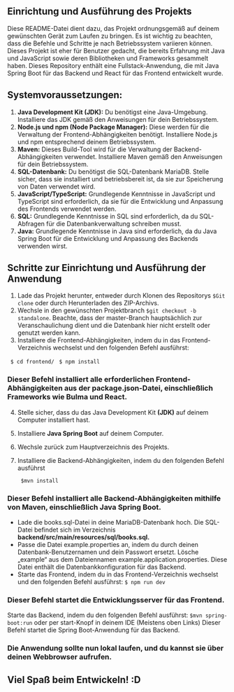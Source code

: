 ## Einrichtung und Ausführung des Projekts ##

Diese README-Datei dient dazu, das Projekt ordnungsgemäß auf deinem gewünschten Gerät zum Laufen zu bringen. Es ist wichtig zu beachten, dass die Befehle und Schritte je nach Betriebssystem variieren können. Dieses Projekt ist eher für Benutzer gedacht, die bereits Erfahrung mit Java und JavaScript sowie deren Bibliotheken und Frameworks gesammelt haben.
Dieses Repository enthält eine Fullstack-Anwendung, die mit Java Spring Boot für das Backend und React für das Frontend entwickelt wurde.

## Systemvoraussetzungen:

1.  **Java Development Kit (JDK):** Du benötigst eine Java-Umgebung. Installiere das JDK gemäß den Anweisungen für dein Betriebssystem.
2. **Node.js und npm (Node Package Manager):** Diese werden für die Verwaltung der Frontend-Abhängigkeiten benötigt. Installiere Node.js und npm entsprechend deinem Betriebssystem.
3. **Maven:** Dieses Build-Tool wird für die Verwaltung der Backend-Abhängigkeiten verwendet. Installiere Maven gemäß den Anweisungen für dein Betriebssystem.
4. **SQL-Datenbank:** Du benötigst die SQL-Datenbank MariaDB. Stelle sicher, dass sie installiert und betriebsbereit ist, da sie zur Speicherung von Daten verwendet wird.
5. **JavaScript/TypeScript:** Grundlegende Kenntnisse in JavaScript und TypeScript sind erforderlich, da sie für die Entwicklung und Anpassung des Frontends verwendet werden.
6. **SQL:** Grundlegende Kenntnisse in SQL sind erforderlich, da du SQL-Abfragen für die Datenbankverwaltung schreiben musst.
7. **Java:** Grundlegende Kenntnisse in Java sind erforderlich, da du Java Spring Boot für die Entwicklung und Anpassung des Backends verwenden wirst.

## Schritte zur Einrichtung und Ausführung der Anwendung

1. Lade das Projekt herunter, entweder durch Klonen des Repositorys ```$Git clone``` oder durch Herunterladen des ZIP-Archivs.
2. Wechsle in den gewünschten Projektbranch ```$git checkout -b standalone```. Beachte, dass der master-Branch hauptsächlich zur Veranschaulichung dient und die Datenbank hier nicht erstellt oder genutzt werden kann.
3. Installiere die Frontend-Abhängigkeiten, indem du in das Frontend-Verzeichnis wechselst und den folgenden Befehl ausführst:

``` $ cd frontend/```
``` $ npm install```

###  Dieser Befehl installiert alle erforderlichen Frontend-Abhängigkeiten aus der package.json-Datei, einschließlich Frameworks wie Bulma und React.

4. Stelle sicher, dass du das Java Development Kit **(JDK)** auf deinem Computer installiert hast.
5. Installiere **Java Spring Boot** auf deinem Computer.
6. Wechsle zurück zum Hauptverzeichnis des Projekts.
7. Installiere die Backend-Abhängigkeiten, indem du den folgenden Befehl ausführst 

    ``` $mvn install```
       
### Dieser Befehl installiert alle Backend-Abhängigkeiten mithilfe von Maven, einschließlich Java Spring Boot.

- Lade die books.sql-Datei in deine MariaDB-Datenbank hoch. Die SQL-Datei befindet sich im Verzeichnis 
**backend/src/main/resources/sql/books.sql.**
- Passe die Datei example.properties an, indem du durch deinen Datenbank-Benutzernamen und dein Passwort ersetzt. Lösche „example“ aus dem Dateiennamen example.application.properties. Diese Datei enthält die Datenbankkonfiguration für das Backend.
- Starte das Frontend, indem du in das Frontend-Verzeichnis wechselst und den folgenden Befehl ausführst: ```$ npm run dev```

###  Dieser Befehl startet die Entwicklungsserver für das Frontend.

Starte das Backend, indem du den folgenden Befehl ausführst: 
```$mvn spring-boot:run```
oder per start-Knopf in deinem IDE (Meistens oben Links)
Dieser Befehl startet die Spring Boot-Anwendung für das Backend.

### Die Anwendung sollte nun lokal laufen, und du kannst sie über deinen Webbrowser aufrufen.
## Viel Spaß beim Entwickeln! **:D**